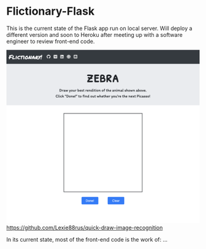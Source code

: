 # Flictionary-Flask

This is the current state of the Flask app run on local server.  Will deploy a different version and soon to Heroku after meeting up with a software engineer to review front-end code.

<img src="images/Flictionary-Screenshot.png">https://github.com/Lexie88rus/quick-draw-image-recognition

In its current state, most of the front-end code is the work of: ...
